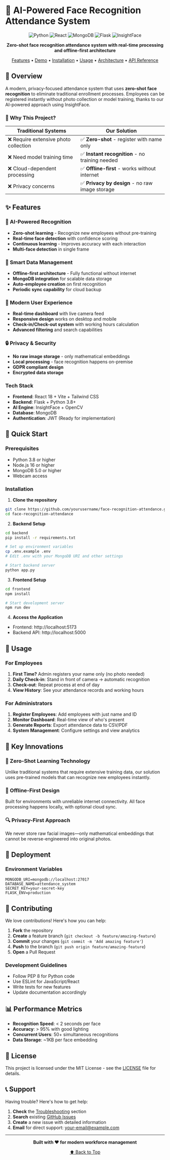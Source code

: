 
# 🎯 AI-Powered Face Recognition Attendance System

<div align="center">

![Python](https://img.shields.io/badge/Python-3.8+-blue.svg)
![React](https://img.shields.io/badge/React-18.0+-61dafb.svg)
![MongoDB](https://img.shields.io/badge/MongoDB-5.0+-green.svg)
![Flask](https://img.shields.io/badge/Flask-2.3+-black.svg)
![InsightFace](https://img.shields.io/badge/InsightFace-AI%20Powered-orange.svg)

**Zero-shot face recognition attendance system with real-time processing and offline-first architecture**

[Features](#-features) • [Demo](#-demo) • [Installation](#-installation) • [Usage](#-usage) • [Architecture](#-architecture) • [API Reference](#-api-reference)

</div>

## 🌟 Overview

A modern, privacy-focused attendance system that uses **zero-shot face recognition** to eliminate traditional enrollment processes. Employees can be registered instantly without photo collection or model training, thanks to our AI-powered approach using InsightFace.

### 🚀 Why This Project?

| Traditional Systems | Our Solution |
|-------------------|--------------|
|❌ Require extensive photo collection | ✅ **Zero-shot** - register with name only |
|❌ Need model training time | ✅ **Instant recognition** - no training needed |
|❌ Cloud-dependent processing | ✅ **Offline-first** - works without internet |
|❌ Privacy concerns | ✅ **Privacy by design** - no raw image storage |

## ✨ Features

### 🤖 AI-Powered Recognition
- **Zero-shot learning** - Recognize new employees without pre-training
- **Real-time face detection** with confidence scoring
- **Continuous learning** - Improves accuracy with each interaction
- **Multi-face detection** in single frame

### 💾 Smart Data Management
- **Offline-first architecture** - Fully functional without internet
- **MongoDB integration** for scalable data storage
- **Auto-employee creation** on first recognition
- **Periodic sync capability** for cloud backup

### 🎨 Modern User Experience
- **Real-time dashboard** with live camera feed
- **Responsive design** works on desktop and mobile
- **Check-in/Check-out system** with working hours calculation
- **Advanced filtering** and search capabilities

### 🔒 Privacy & Security
- **No raw image storage** - only mathematical embeddings
- **Local processing** - face recognition happens on-premise
- **GDPR compliant design**
- **Encrypted data storage**

### Tech Stack
- **Frontend**: React 18 + Vite + Tailwind CSS
- **Backend**: Flask + Python 3.8+
- **AI Engine**: InsightFace + OpenCV
- **Database**: MongoDB
- **Authentication**: JWT (Ready for implementation)

## 🚀 Quick Start

### Prerequisites
- Python 3.8 or higher
- Node.js 16 or higher
- MongoDB 5.0 or higher
- Webcam access

### Installation

1. **Clone the repository**
```bash
git clone https://github.com/yourusername/face-recognition-attendance.git
cd face-recognition-attendance
```

2. **Backend Setup**
```bash
cd backend
pip install -r requirements.txt

# Set up environment variables
cp .env.example .env
# Edit .env with your MongoDB URI and other settings

# Start backend server
python app.py
```

3. **Frontend Setup**
```bash
cd frontend
npm install

# Start development server
npm run dev
```

4. **Access the Application**
- Frontend: http://localhost:5173
- Backend API: http://localhost:5000

## 📖 Usage

### For Employees
1. **First Time?** Admin registers your name only (no photo needed)
2. **Daily Check-in**: Stand in front of camera → automatic recognition
3. **Check-out**: Repeat process at end of day
4. **View History**: See your attendance records and working hours

### For Administrators
1. **Register Employees**: Add employees with just name and ID
2. **Monitor Dashboard**: Real-time view of who's present
3. **Generate Reports**: Export attendance data to CSV/PDF
4. **System Management**: Configure settings and view analytics

## 🎯 Key Innovations

### 🧠 Zero-Shot Learning Technology
Unlike traditional systems that require extensive training data, our solution uses pre-trained models that can recognize new employees instantly.

### 📱 Offline-First Design
Built for environments with unreliable internet connectivity. All face processing happens locally, with optional cloud sync.

### 🔍 Privacy-First Approach
We never store raw facial images—only mathematical embeddings that cannot be reverse-engineered into original photos.

## 🚀 Deployment

### Environment Variables
```env
MONGODB_URI=mongodb://localhost:27017
DATABASE_NAME=attendance_system
SECRET_KEY=your-secret-key
FLASK_ENV=production
```

## 🤝 Contributing

We love contributions! Here's how you can help:

1. **Fork** the repository
2. **Create** a feature branch (`git checkout -b feature/amazing-feature`)
3. **Commit** your changes (`git commit -m 'Add amazing feature'`)
4. **Push** to the branch (`git push origin feature/amazing-feature`)
5. **Open** a Pull Request

### Development Guidelines
- Follow PEP 8 for Python code
- Use ESLint for JavaScript/React
- Write tests for new features
- Update documentation accordingly

## 📊 Performance Metrics

- **Recognition Speed**: < 2 seconds per face
- **Accuracy**: > 95% with good lighting
- **Concurrent Users**: 50+ simultaneous recognitions
- **Data Storage**: ~1KB per face embedding

## 📄 License

This project is licensed under the MIT License - see the [LICENSE](LICENSE) file for details.

## 📞 Support

Having trouble? Here's how to get help:

1. **Check** the [Troubleshooting](#-troubleshooting) section
2. **Search** existing [GitHub Issues](https://github.com/yourusername/face-recognition-attendance/issues)
3. **Create** a new issue with detailed information
4. **Email** for direct support: your-email@example.com

---

<div align="center">

**Built with ❤️ for modern workforce management**

[⬆ Back to Top](#-ai-powered-face-recognition-attendance-system)

</div>
